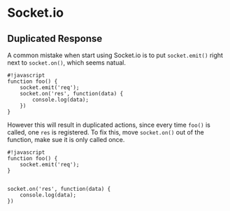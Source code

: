 Socket.io
=========

Duplicated Response
-------------------

A common mistake when start using Socket.io is to put ``socket.emit()`` right next to ``socket.on()``, which seems natual.

    #!javascript
    function foo() {
        socket.emit('req');
        socket.on('res', function(data) {
            console.log(data);
        })
    }

However this will result in duplicated actions, since every time ``foo()`` is called, one ``res`` is registered. To fix this, move ``socket.on()`` out of the function, make sue it is only called once.

    #!javascript
    function foo() {
        socket.emit('req');
    }


    socket.on('res', function(data) {
        console.log(data);
    }) 
 


